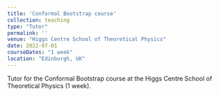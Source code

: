 ```yaml
---
title: 'Conformal Bootstrap course'
collection: teaching
type: "Tutor"
permalink: ''
venue: "Higgs Centre School of Theoretical Physics"
date: 2022-07-01
courseDates: "1 week"
location: "Edinburgh, UK"
---
```

Tutor for the Conformal Bootstrap course at the Higgs Centre School of Theoretical Physics (1 week).
